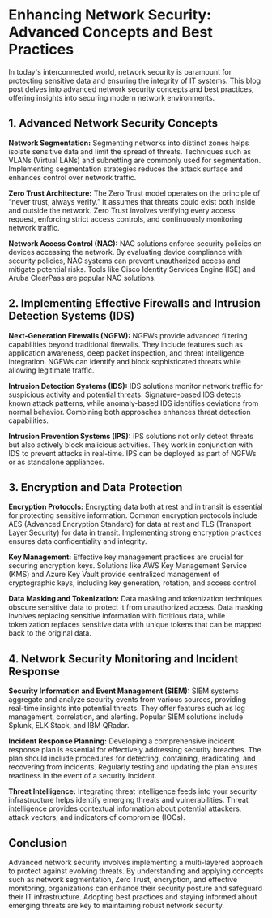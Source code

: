 # Enhancing Network Security: Advanced Concepts and Best Practices

In today's interconnected world, network security is paramount for protecting sensitive data and ensuring the integrity of IT systems. This blog post delves into advanced network security concepts and best practices, offering insights into securing modern network environments.

## 1. Advanced Network Security Concepts

**Network Segmentation:** Segmenting networks into distinct zones helps isolate sensitive data and limit the spread of threats. Techniques such as VLANs (Virtual LANs) and subnetting are commonly used for segmentation. Implementing segmentation strategies reduces the attack surface and enhances control over network traffic.

**Zero Trust Architecture:** The Zero Trust model operates on the principle of “never trust, always verify.” It assumes that threats could exist both inside and outside the network. Zero Trust involves verifying every access request, enforcing strict access controls, and continuously monitoring network traffic.

**Network Access Control (NAC):** NAC solutions enforce security policies on devices accessing the network. By evaluating device compliance with security policies, NAC systems can prevent unauthorized access and mitigate potential risks. Tools like Cisco Identity Services Engine (ISE) and Aruba ClearPass are popular NAC solutions.

## 2. Implementing Effective Firewalls and Intrusion Detection Systems (IDS)

**Next-Generation Firewalls (NGFW):** NGFWs provide advanced filtering capabilities beyond traditional firewalls. They include features such as application awareness, deep packet inspection, and threat intelligence integration. NGFWs can identify and block sophisticated threats while allowing legitimate traffic.

**Intrusion Detection Systems (IDS):** IDS solutions monitor network traffic for suspicious activity and potential threats. Signature-based IDS detects known attack patterns, while anomaly-based IDS identifies deviations from normal behavior. Combining both approaches enhances threat detection capabilities.

**Intrusion Prevention Systems (IPS):** IPS solutions not only detect threats but also actively block malicious activities. They work in conjunction with IDS to prevent attacks in real-time. IPS can be deployed as part of NGFWs or as standalone appliances.

## 3. Encryption and Data Protection

**Encryption Protocols:** Encrypting data both at rest and in transit is essential for protecting sensitive information. Common encryption protocols include AES (Advanced Encryption Standard) for data at rest and TLS (Transport Layer Security) for data in transit. Implementing strong encryption practices ensures data confidentiality and integrity.

**Key Management:** Effective key management practices are crucial for securing encryption keys. Solutions like AWS Key Management Service (KMS) and Azure Key Vault provide centralized management of cryptographic keys, including key generation, rotation, and access control.

**Data Masking and Tokenization:** Data masking and tokenization techniques obscure sensitive data to protect it from unauthorized access. Data masking involves replacing sensitive information with fictitious data, while tokenization replaces sensitive data with unique tokens that can be mapped back to the original data.

## 4. Network Security Monitoring and Incident Response

**Security Information and Event Management (SIEM):** SIEM systems aggregate and analyze security events from various sources, providing real-time insights into potential threats. They offer features such as log management, correlation, and alerting. Popular SIEM solutions include Splunk, ELK Stack, and IBM QRadar.

**Incident Response Planning:** Developing a comprehensive incident response plan is essential for effectively addressing security breaches. The plan should include procedures for detecting, containing, eradicating, and recovering from incidents. Regularly testing and updating the plan ensures readiness in the event of a security incident.

**Threat Intelligence:** Integrating threat intelligence feeds into your security infrastructure helps identify emerging threats and vulnerabilities. Threat intelligence provides contextual information about potential attackers, attack vectors, and indicators of compromise (IOCs).

## Conclusion

Advanced network security involves implementing a multi-layered approach to protect against evolving threats. By understanding and applying concepts such as network segmentation, Zero Trust, encryption, and effective monitoring, organizations can enhance their security posture and safeguard their IT infrastructure. Adopting best practices and staying informed about emerging threats are key to maintaining robust network security.
